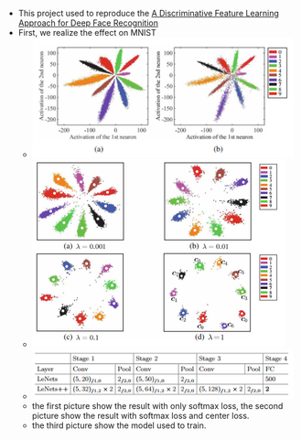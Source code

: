 - This project used to reproduce the [A Discriminative Feature Learning Approach for Deep Face Recognition](http://xueshu.baidu.com/s?wd=paperuri%3A%28eae5294beb88f58b16a60904eac4661f%29&filter=sc_long_sign&tn=SE_xueshusource_2kduw22v&sc_vurl=http%3A%2F%2Flink.springer.com%2Fcontent%2Fpdf%2F10.1007%2F978-3-319-46478-7_31.pdf&ie=utf-8&sc_us=11158090530192800971)
- First, we realize the effect on MNIST
    - ![image](./imgs/MNIST_LS.png)
    - ![image](./imgs/MNIST_LSLC.png)
    - ![image](./imgs/MNIST_DEEPMODEL.png)
    - the first picture show the result with only softmax loss, the second picture show the result with softmax loss and center loss.
    - the third picture show the model used to train.
